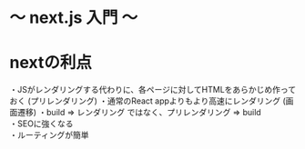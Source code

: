 
# ～ next.js 入門 ～
# nextの利点
・JSがレンダリングする代わりに、各ページに対してHTMLをあらかじめ作っておく (プリレンダリング)
・通常のReact appよりもより高速にレンダリング (画面遷移)
・build => レンダリング ではなく、プリレンダリング => build  
・SEOに強くなる  
・ルーティングが簡単  
